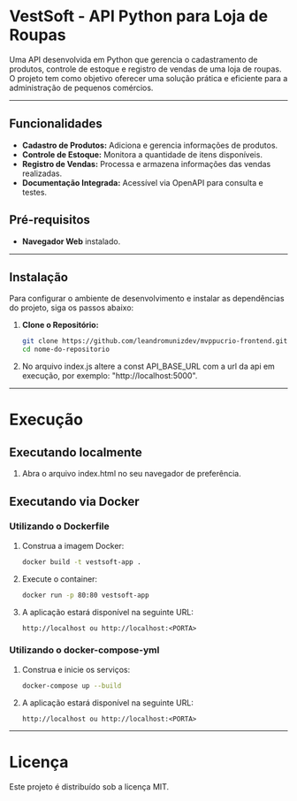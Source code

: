 # VestSoft - API Python para Loja de Roupas

Uma API desenvolvida em Python que gerencia o cadastramento de produtos, controle de estoque e registro de vendas de uma loja de roupas. O projeto tem como objetivo oferecer uma solução prática e eficiente para a administração de pequenos comércios.

---

## Funcionalidades

- **Cadastro de Produtos:** Adiciona e gerencia informações de produtos.
- **Controle de Estoque:** Monitora a quantidade de itens disponíveis.
- **Registro de Vendas:** Processa e armazena informações das vendas realizadas.
- **Documentação Integrada:** Acessível via OpenAPI para consulta e testes.

## Pré-requisitos

- **Navegador Web** instalado.

---

## Instalação

Para configurar o ambiente de desenvolvimento e instalar as dependências do projeto, siga os passos abaixo:

1. **Clone o Repositório:**

   ```bash
   git clone https://github.com/leandromunizdev/mvppucrio-frontend.git
   cd nome-do-repositorio

   ```

2. No arquivo index.js altere a const API_BASE_URL com a url da api em execução, por exemplo:
   "http://localhost:5000".

---

# Execução

## Executando localmente

1. Abra o arquivo index.html no seu navegador de preferência.

## Executando via Docker

### Utilizando o Dockerfile

1. Construa a imagem Docker:

   ```bash
   docker build -t vestsoft-app .
   ```

2. Execute o container:
   ```bash
   docker run -p 80:80 vestsoft-app
   ```
3. A aplicação estará disponível na seguinte URL:

   ```
   http://localhost ou http://localhost:<PORTA>
   ```

### Utilizando o docker-compose-yml

1. Construa e inicie os serviços:

   ```bash
   docker-compose up --build
   ```

2. A aplicação estará disponível na seguinte URL:

   ```
   http://localhost ou http://localhost:<PORTA>
   ```

---

# Licença

Este projeto é distribuído sob a licença MIT.
